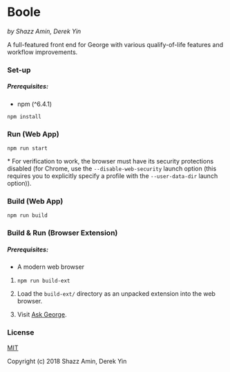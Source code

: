 Boole
=====

*by Shazz Amin, Derek Yin*

A full-featured front end for George with various qualify-of-life features and workflow improvements.

### Set-up
##### Prerequisites:
* npm (^6.4.1)

`npm install`


### Run (Web App)

`npm run start`

\* For verification to work, the browser must have its security protections disabled (for Chrome, use the `--disable-web-security` launch option (this requires you to explicitly specify a profile with the `--user-data-dir` launch option)).


### Build (Web App)

`npm run build`


### Build & Run (Browser Extension)
##### Prerequisites:
* A modern web browser

1. `npm run build-ext`

1. Load the `build-ext/` directory as an unpacked extension into the web browser.

2. Visit [Ask George](https://www.student.cs.uwaterloo.ca/~se212/george/ask-george/).


### License
[MIT](LICENSE)

Copyright (c) 2018 Shazz Amin, Derek Yin 